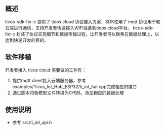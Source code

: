## 概述

ticos-sdk-for-c 提供了 ticos cloud 协议接入方案，SDK使用了 mqtt 协议用于和云端进行通信，支持开发者快速接入WIFI设备到ticos cloud平台。
ticos-sdk-for-c 封装了协议实现细节和数据传输过程，让开发者可以聚焦在数据处理上，以达到快速开发的目的。


## 软件移植

开发者接入 ticos cloud 需要做的工作有：

1. 提供mqtt client接入云端服务器，参考examples/Ticos_Iot_Hub_ESP32/ti_iot_hal.cpp完成相应的接口
2. 通过脚本将物模型文件转换为C代码，添加相应的数据处理


## 使用说明

* 参考 src/ti_iot_api.h


